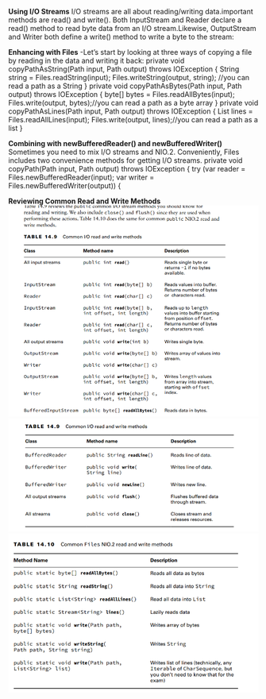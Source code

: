 **Using I/O Streams**
I/O streams are all about reading/writing data.important methods are read() and write().
Both InputStream and Reader declare a read() method to read byte data from an I/O stream.Likewise, OutputStream and
Writer both define a write() method to write a byte to the stream:

**Enhancing with Files**
-Let’s start by looking at three ways of copying a file by reading in the data and writing it back:
private void copyPathAsString(Path input, Path output) throws IOException {
String string = Files.readString(input);
Files.writeString(output, string); //you can read a path as a String
}
private void copyPathAsBytes(Path input, Path output) throws IOException {
byte[] bytes = Files.readAllBytes(input);
Files.write(output, bytes);//you can read a path as a byte array
}
private void copyPathAsLines(Path input, Path output) throws IOException {
List<String> lines = Files.readAllLines(input);
Files.write(output, lines);//you can read a path as a list
}

**Combining with newBufferedReader() and newBufferedWriter()**
Sometimes you need to mix I/O streams and NIO.2. Conveniently, Files includes two convenience methods for getting I/O streams.
private void copyPath(Path input, Path output) throws IOException {
try (var reader = Files.newBufferedReader(input);
var writer = Files.newBufferedWriter(output)) {

**Reviewing Common Read and Write Methods**
![img_14.png](img_14.png) ![img_15.png](img_15.png) ![img_16.png](img_16.png)